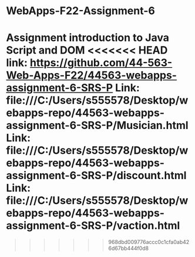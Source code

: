 # WebApps-F22-Assignment-6
Assignment introduction to Java Script and DOM
<<<<<<< HEAD
link: https://github.com/44-563-Web-Apps-F22/44563-webapps-assignment-6-SRS-P
Link:  file:///C:/Users/s555578/Desktop/webapps-repo/44563-webapps-assignment-6-SRS-P/Musician.html
Link:  file:///C:/Users/s555578/Desktop/webapps-repo/44563-webapps-assignment-6-SRS-P/discount.html
Link:  file:///C:/Users/s555578/Desktop/webapps-repo/44563-webapps-assignment-6-SRS-P/vaction.html
=======
>>>>>>> 968dbd009776accc0c1cfa0ab426d67bb444f0d8

